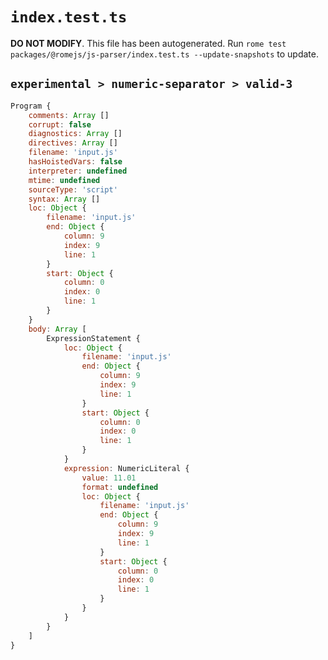 # `index.test.ts`

**DO NOT MODIFY**. This file has been autogenerated. Run `rome test packages/@romejs/js-parser/index.test.ts --update-snapshots` to update.

## `experimental > numeric-separator > valid-3`

```javascript
Program {
	comments: Array []
	corrupt: false
	diagnostics: Array []
	directives: Array []
	filename: 'input.js'
	hasHoistedVars: false
	interpreter: undefined
	mtime: undefined
	sourceType: 'script'
	syntax: Array []
	loc: Object {
		filename: 'input.js'
		end: Object {
			column: 9
			index: 9
			line: 1
		}
		start: Object {
			column: 0
			index: 0
			line: 1
		}
	}
	body: Array [
		ExpressionStatement {
			loc: Object {
				filename: 'input.js'
				end: Object {
					column: 9
					index: 9
					line: 1
				}
				start: Object {
					column: 0
					index: 0
					line: 1
				}
			}
			expression: NumericLiteral {
				value: 11.01
				format: undefined
				loc: Object {
					filename: 'input.js'
					end: Object {
						column: 9
						index: 9
						line: 1
					}
					start: Object {
						column: 0
						index: 0
						line: 1
					}
				}
			}
		}
	]
}
```
